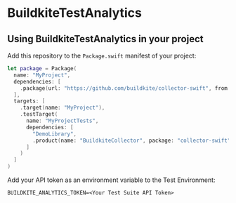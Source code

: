 # **BuildkiteTestAnalytics**

## Using BuildkiteTestAnalytics in your project

Add this repository to the `Package.swift` manifest of your project:

```swift
let package = Package(
  name: "MyProject",
  dependencies: [
    .package(url: "https://github.com/buildkite/collector-swift", from: "0.1.0"),
  ],
  targets: [
    .target(name: "MyProject"),
    .testTarget(
      name: "MyProjectTests",
      dependencies: [
        "DemoLibrary",
        .product(name: "BuildkiteCollector", package: "collector-swift")
      ]
    )
  ]
)
```

Add your API token as an environment variable to the Test Environment:

```
BUILDKITE_ANALYTICS_TOKEN=<Your Test Suite API Token>
```
